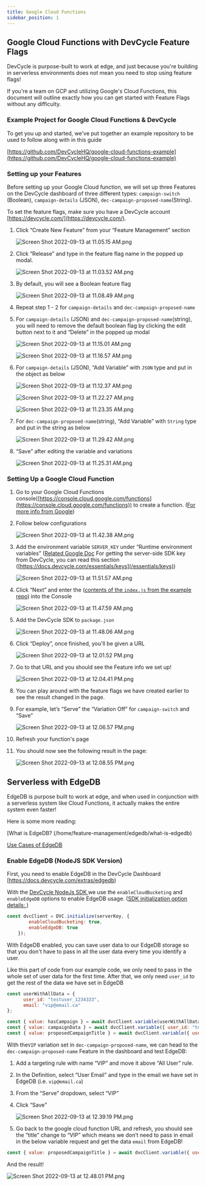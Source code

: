 ```yaml
---
title: Google Cloud Functions
sidebar_position: 1
---
```


## Google Cloud Functions with DevCycle Feature Flags

DevCycle is purpose-built to work at edge, and just because you're building in serverless environments does not mean you need to stop using feature flags!

If you're a team on GCP and utilizing Google's Cloud Functions, this document will outline exactly how you can get started with Feature Flags without any difficulty.

### Example Project for Google Cloud Functions & DevCycle

To get you up and started, we've put together an example repository to be used to follow along with in this guide 

[https://github.com/DevCycleHQ/google-cloud-functions-example](https://github.com/DevCycleHQ/google-cloud-functions-example)

### Setting up your Features 

Before setting up your Google Cloud function, we will set up three Features on the DevCycle dashboard of three different types: `campaign-switch` (Boolean), `campaign-details` (JSON), `dec-campaign-proposed-name`(String).

To set the feature flags, make sure you have a DevCycle account [https://devcycle.com/](https://devcycle.com/).

1. Click “Create New Feature” from your “Feature Management” section
    
    ![Screen Shot 2022-09-13 at 11.05.15 AM.png](/Screen_Shot_2022-09-13_at_11.05.15_AM.png)
    
2. Click “Release” and type in the feature flag name in the popped up modal.
    
    ![Screen Shot 2022-09-13 at 11.03.52 AM.png](/Screen_Shot_2022-09-13_at_11.03.52_AM.png)
    
3. By default, you will see a Boolean feature flag
    
    ![Screen Shot 2022-09-13 at 11.08.49 AM.png](/Screen_Shot_2022-09-13_at_11.08.49_AM.png)
    
4. Repeat step 1 - 2 for `campaign-details` and `dec-campaign-proposed-name`
5. For `campaign-details` (JSON) and `dec-campaign-proposed-name`(string), you will need to remove the default boolean flag by clicking the edit button next to it and “Delete” in the popped up modal
    
    ![Screen Shot 2022-09-13 at 11.15.01 AM.png](/Screen_Shot_2022-09-13_at_11.15.01_AM.png)
    
    ![Screen Shot 2022-09-13 at 11.16.57 AM.png](/Screen_Shot_2022-09-13_at_11.16.57_AM.png)
    
6. For `campaign-details` (JSON), “Add Variable” with `JSON` type and put in the object as below
    
    ![Screen Shot 2022-09-13 at 11.12.37 AM.png](/Screen_Shot_2022-09-13_at_11.12.37_AM.png)
    
    ![Screen Shot 2022-09-13 at 11.22.27 AM.png](/Screen_Shot_2022-09-13_at_11.22.27_AM.png)
    
    ![Screen Shot 2022-09-13 at 11.23.35 AM.png](/Screen_Shot_2022-09-13_at_11.23.35_AM.png)
    
7.  For `dec-campaign-proposed-name`(string), “Add Variable” with `String` type and put in the string as below
    
    ![Screen Shot 2022-09-13 at 11.29.42 AM.png](/Screen_Shot_2022-09-13_at_11.29.42_AM.png)
    
8. “Save” after editing the variable and variations
    
    ![Screen Shot 2022-09-13 at 11.25.31 AM.png](/Screen_Shot_2022-09-13_at_11.25.31_AM.png)
    

### Setting Up a Google Cloud Function

1. Go to your Google Cloud Functions console([https://console.cloud.google.com/functions](https://console.cloud.google.com/functions)) to create a function. ([For more info from Google](https://cloud.google.com/functions/docs/console-quickstart))
2. Follow below configurations
    
    ![Screen Shot 2022-09-13 at 11.42.38 AM.png](/Screen_Shot_2022-09-13_at_11.42.38_AM.png)
    
3. Add the environment variable `SERVER_KEY` under “Runtime environment variables” ([Related Google Doc](https://cloud.google.com/functions/docs/configuring/env-var) 
For getting the server-side SDK key from DevCycle, you can read this section ([https://docs.devcycle.com/essentials/keys](/essentials/keys))
	
	 ![Screen Shot 2022-09-13 at 11.51.57 AM.png](/Screen_Shot_2022-09-13_at_11.51.57_AM.png)
    
4. Click “Next” and enter the ([contents of the `index.js` from the example repo](https://github.com/DevCycleHQ/google-cloud-functions-example/blob/main/index.js)) into the Console

    ![Screen Shot 2022-09-13 at 11.47.59 AM.png](/Screen_Shot_2022-09-13_at_11.47.59_AM.png)
    
5. Add the DevCycle SDK to `package.json`
    
    ![Screen Shot 2022-09-13 at 11.48.06 AM.png](/Screen_Shot_2022-09-13_at_11.48.06_AM.png)
    
6. Click “Deploy”, once finished, you'll be given a URL
    
    ![Screen Shot 2022-09-13 at 12.01.52 PM.png](/Screen_Shot_2022-09-13_at_12.01.52_PM.png)
    
7. Go to that URL and you should see the Feature info we set up!
    
    ![Screen Shot 2022-09-13 at 12.04.41 PM.png](/Screen_Shot_2022-09-13_at_12.04.41_PM.png)
    
8.  You can play around with the feature flags we have created earlier to see the result changed in the page.
9. For example, let’s “Serve” the “Variation Off” for `campaign-switch` and “Save”
    
    ![Screen Shot 2022-09-13 at 12.06.57 PM.png](/Screen_Shot_2022-09-13_at_12.06.57_PM.png)
    
10.  Refresh your function's page
11.  You should now see the following result in the page:

	 ![Screen Shot 2022-09-13 at 12.08.55 PM.png](/Screen_Shot_2022-09-13_at_12.08.55_PM.png)
    

## Serverless with EdgeDB

EdgeDB is purpose built to work at edge, and when used in conjunction with a serverless system like Cloud Functions, it actually makes the entire system even faster! 

Here is some more reading: 

[What is EdgeDB? (/home/feature-management/edgedb/what-is-edgedb)

[Use Cases of EdgeDB ](/extras/edgedb)

### Enable EdgeDB (NodeJS SDK Version)

First, you need to enable EdgeDB in the DevCycle Dashboard
[https://docs.devcycle.com/extras/edgedb)

With the [DevCycle NodeJs SDK ](/sdk/server-side-sdks/node) we use the `enableCloudBucketing` and `enableEdgeDB` options to enable EdgeDB usage. ([SDK initialization option details: ](/sdk/server-side-sdks/node/node-gettingstarted#initialization-options))

```jsx
const dvcClient = DVC.initialize(serverKey, {
        enableCloudBucketing: true,
        enableEdgeDB: true
    });
```

With EdgeDB enabled, you can save user data to our EdgeDB storage so that you don't have to pass in all the user data every time you identify a user.

Like this part of code from our example code, we only need to pass in the whole set of user data for the first time. After that, we only need `user_id` to get the rest of the data we have set in EdgeDB

```jsx
const userWithAllData = {
	  user_id: "testuser_1234333",
	  email: "vip@email.ca"
};

const { value: hasCampaign } = await dvcClient.variable(userWithAllData, "campaign-switch", false);
const { value: campaignData } = await dvcClient.variable({ user_id: "testuser_1234333" }, "campaign-details", {});
const { value: proposedCampaignTitle } = await dvcClient.variable({ user_id: "testuser_1234333" }, "dec-campaign-proposed-name", "");
```

With the`VIP` variation set in `dec-campaign-proposed-name`, we can head to the `dec-campaign-proposed-name` Feature in the dashboard and test EdgeDB:
1. Add a targeting rule with name “VIP” and move it above “All User” rule. 
2. In the Definition, select “User Email” and type in the email we have set in EdgeDB (i.e. `vip@email.ca`)
3. From the “Serve” dropdown, select “VIP”
4. Click “Save”
    
    ![Screen Shot 2022-09-13 at 12.39.19 PM.png](/Screen_Shot_2022-09-13_at_12.39.19_PM.png)
    
5. Go back to the google cloud function URL and refresh, you should see the “title” change to “VIP” which means we don’t need to pass in email in the below variable request and get the data `email` from EdgeDB!

```jsx
const { value: proposedCampaignTitle } = await dvcClient.variable({ user_id: "testuser_1234333" }, "dec-campaign-proposed-name", "");
```


And the result!

![Screen Shot 2022-09-13 at 12.48.01 PM.png](/Screen_Shot_2022-09-13_at_12.48.01_PM.png)
